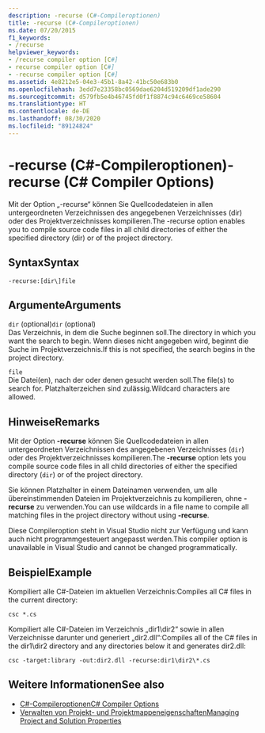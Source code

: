 ```yaml
---
description: -recurse (C#-Compileroptionen)
title: -recurse (C#-Compileroptionen)
ms.date: 07/20/2015
f1_keywords:
- /recurse
helpviewer_keywords:
- /recurse compiler option [C#]
- recurse compiler option [C#]
- -recurse compiler option [C#]
ms.assetid: 4e8212e5-04e3-45b1-8a42-41bc50e683b0
ms.openlocfilehash: 3edd7e23358bc0569dae6204d519209df1ade290
ms.sourcegitcommit: d579fb5e4b46745fd0f1f8874c94c6469ce58604
ms.translationtype: HT
ms.contentlocale: de-DE
ms.lasthandoff: 08/30/2020
ms.locfileid: "89124824"
---
```

# <a name="-recurse-c-compiler-options"></a><span data-ttu-id="7cb43-103">-recurse (C#-Compileroptionen)</span><span class="sxs-lookup"><span data-stu-id="7cb43-103">-recurse (C# Compiler Options)</span></span>
<span data-ttu-id="7cb43-104">Mit der Option „-recurse“ können Sie Quellcodedateien in allen untergeordneten Verzeichnissen des angegebenen Verzeichnisses (dir) oder des Projektverzeichnisses kompilieren.</span><span class="sxs-lookup"><span data-stu-id="7cb43-104">The -recurse option enables you to compile source code files in all child directories of either the specified directory (dir) or of the project directory.</span></span>  
  
## <a name="syntax"></a><span data-ttu-id="7cb43-105">Syntax</span><span class="sxs-lookup"><span data-stu-id="7cb43-105">Syntax</span></span>  
  
```console  
-recurse:[dir\]file  
```  
  
## <a name="arguments"></a><span data-ttu-id="7cb43-106">Argumente</span><span class="sxs-lookup"><span data-stu-id="7cb43-106">Arguments</span></span>  
 <span data-ttu-id="7cb43-107">`dir` (optional)</span><span class="sxs-lookup"><span data-stu-id="7cb43-107">`dir` (optional)</span></span>  
 <span data-ttu-id="7cb43-108">Das Verzeichnis, in dem die Suche beginnen soll.</span><span class="sxs-lookup"><span data-stu-id="7cb43-108">The directory in which you want the search to begin.</span></span> <span data-ttu-id="7cb43-109">Wenn dieses nicht angegeben wird, beginnt die Suche im Projektverzeichnis.</span><span class="sxs-lookup"><span data-stu-id="7cb43-109">If this is not specified, the search begins in the project directory.</span></span>  
  
 `file`  
 <span data-ttu-id="7cb43-110">Die Datei(en), nach der oder denen gesucht werden soll.</span><span class="sxs-lookup"><span data-stu-id="7cb43-110">The file(s) to search for.</span></span> <span data-ttu-id="7cb43-111">Platzhalterzeichen sind zulässig.</span><span class="sxs-lookup"><span data-stu-id="7cb43-111">Wildcard characters are allowed.</span></span>  
  
## <a name="remarks"></a><span data-ttu-id="7cb43-112">Hinweise</span><span class="sxs-lookup"><span data-stu-id="7cb43-112">Remarks</span></span>  
 <span data-ttu-id="7cb43-113">Mit der Option **-recurse** können Sie Quellcodedateien in allen untergeordneten Verzeichnissen des angegebenen Verzeichnisses (`dir`) oder des Projektverzeichnisses kompilieren.</span><span class="sxs-lookup"><span data-stu-id="7cb43-113">The **-recurse** option lets you compile source code files in all child directories of either the specified directory (`dir`) or of the project directory.</span></span>  
  
 <span data-ttu-id="7cb43-114">Sie können Platzhalter in einem Dateinamen verwenden, um alle übereinstimmenden Dateien im Projektverzeichnis zu kompilieren, ohne **-recurse** zu verwenden.</span><span class="sxs-lookup"><span data-stu-id="7cb43-114">You can use wildcards in a file name to compile all matching files in the project directory without using **-recurse**.</span></span>  
  
 <span data-ttu-id="7cb43-115">Diese Compileroption steht in Visual Studio nicht zur Verfügung und kann auch nicht programmgesteuert angepasst werden.</span><span class="sxs-lookup"><span data-stu-id="7cb43-115">This compiler option is unavailable in Visual Studio and cannot be changed programmatically.</span></span>  
  
## <a name="example"></a><span data-ttu-id="7cb43-116">Beispiel</span><span class="sxs-lookup"><span data-stu-id="7cb43-116">Example</span></span>  
 <span data-ttu-id="7cb43-117">Kompiliert alle C#-Dateien im aktuellen Verzeichnis:</span><span class="sxs-lookup"><span data-stu-id="7cb43-117">Compiles all C# files in the current directory:</span></span>  
  
```console  
csc *.cs  
```  
  
 <span data-ttu-id="7cb43-118">Kompiliert alle C#-Dateien im Verzeichnis „dir1\dir2“ sowie in allen Verzeichnisse darunter und generiert „dir2.dll“:</span><span class="sxs-lookup"><span data-stu-id="7cb43-118">Compiles all of the C# files in the dir1\dir2 directory and any directories below it and generates dir2.dll:</span></span>  
  
```console  
csc -target:library -out:dir2.dll -recurse:dir1\dir2\*.cs  
```  
  
## <a name="see-also"></a><span data-ttu-id="7cb43-119">Weitere Informationen</span><span class="sxs-lookup"><span data-stu-id="7cb43-119">See also</span></span>

- [<span data-ttu-id="7cb43-120">C#-Compileroptionen</span><span class="sxs-lookup"><span data-stu-id="7cb43-120">C# Compiler Options</span></span>](./index.md)
- [<span data-ttu-id="7cb43-121">Verwalten von Projekt- und Projektmappeneigenschaften</span><span class="sxs-lookup"><span data-stu-id="7cb43-121">Managing Project and Solution Properties</span></span>](/visualstudio/ide/managing-project-and-solution-properties)
